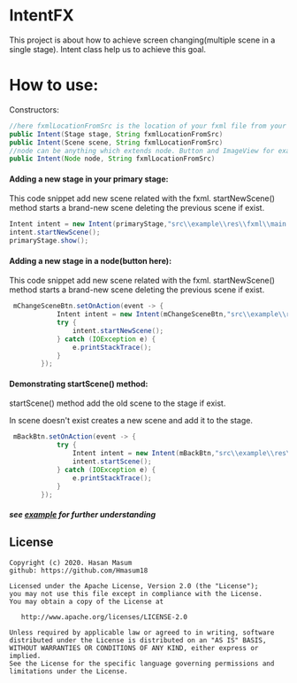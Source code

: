# IntentFX
This project is about how to achieve screen changing(multiple scene in a single stage). Intent class help us to achieve this goal.
# How to use:
Constructors:
```java
//here fxmlLocationFromSrc is the location of your fxml file from your src folder
public Intent(Stage stage, String fxmlLocationFromSrc)
public Intent(Scene scene, String fxmlLocationFromSrc)
//node can be anything which extends node. Button and ImageView for example
public Intent(Node node, String fxmlLocationFromSrc) 
```
#### Adding a new stage in your primary stage:
This code snippet add new scene related with the fxml.
startNewScene() method starts a brand-new scene deleting the previous scene if exist.
```java
Intent intent = new Intent(primaryStage,"src\\example\\res\\fxml\\main.fxml");
intent.startNewScene();
primaryStage.show();
```
#### Adding a new stage in a node(button here):
This code snippet add new scene related with the fxml.
startNewScene() method starts a brand-new scene deleting the previous scene if exist.
```java
 mChangeSceneBtn.setOnAction(event -> {
            Intent intent = new Intent(mChangeSceneBtn,"src\\example\\res\\fxml\\second_screen.fxml");
            try {
                intent.startNewScene();
            } catch (IOException e) {
                e.printStackTrace();
            }
        });
```
#### Demonstrating startScene() method: 
startScene() method add the old scene to the stage if exist.

In scene doesn't exist creates a new scene and add it to the stage.
```java
 mBackBtn.setOnAction(event -> {
            try {
                Intent intent = new Intent(mBackBtn,"src\\example\\res\\fxml\\main.fxml");
                intent.startScene();
            } catch (IOException e) {
                e.printStackTrace();
            }
        });
```

#### _see [example](src/example) for further understanding_

License
--------

    Copyright (c) 2020. Hasan Masum
    github: https://github.com/Hmasum18

    Licensed under the Apache License, Version 2.0 (the "License");
    you may not use this file except in compliance with the License.
    You may obtain a copy of the License at

       http://www.apache.org/licenses/LICENSE-2.0

    Unless required by applicable law or agreed to in writing, software
    distributed under the License is distributed on an "AS IS" BASIS,
    WITHOUT WARRANTIES OR CONDITIONS OF ANY KIND, either express or implied.
    See the License for the specific language governing permissions and
    limitations under the License.